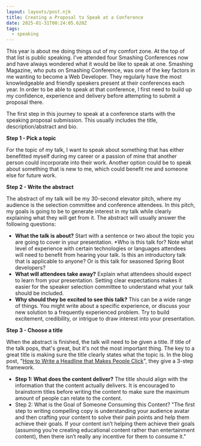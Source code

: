 ```yaml
---
layout: layouts/post.njk
title: Creating a Proposal to Speak at a Conference
date: 2025-01-31T00:24:05.620Z
tags:
  - speaking
---
```

This year is about me doing things out of my comfort zone. At the top of that list is public speaking. I've attended four Smashing Conferences now and have always wondered what it would be like to speak at one. Smashing Magazine, who puts on Smashing Conference, was one of the key factors in me wanting to become a Web Developer. They regularly have the most knowledgeable and friendly speakers present at their conferences each year. In order to be able to speak at that conference, I first need to build up my confidence, experience and delivery before attempting to submit a proposal there.

The first step in this journey to speak at a conference starts with the speaking proposal submission. This usually includes the title, description/abstract and bio.

**Step 1 - Pick a topic**

For the topic of my talk, I want to speak about something that has either benefitted myself during my career or a passion of mine that another person could incorporate into their work. Another option could be to speak about something that is new to me, which could benefit me and someone else for future work.

**Step 2 - Write the abstract**

The abstract of my talk will be my 30-second elevator pitch, where my audience is the selection committee and conference attendees. In this pitch, my goals is going to be to generate interest in my talk while clearly explaining what they will get from it. The abstract will usually answer the following questions:

* **What the talk is about?** Start with a sentence or two about the topic you are going to cover in your presentation.
  *Who is this talk for? Note what level of experience with certain technologies or languages attendees will need to benefit from hearing your talk. Is this an introductory talk that is applicable to anyone? Or is this talk for seasoned Spring Boot developers?
* **What will attendees take away?** Explain what attendees should expect to learn from your presentation. Setting clear expectations makes it easier for the speaker selection committee to understand what your talk should be included.
* **Why should they be excited to see this talk?** This can be a wide range of things. You might write about a specific experience, or discuss your new solution to a frequently experienced problem. Try to build excitement, credibility, or intrigue to draw interest into your presentation.

**Step 3 - Choose a title**

When the abstract is finished, the talk will need to be given a title. If title of the talk pops, that's great, but it's not the most important thing. The key to a great title is making sure the title clearly states what the topic is. In the blog post, "[How to Write a Headline that Makes People Click](https://copyblogger.com/how-to-write-headlines-that-work/)", they give a 3-step framework. 

* **S﻿tep 1: What does the content deliver?** The title should align with the information that the content actually delivers. It is encouraged to brainstorm titles before writing the content to make sure the maximum amount of people can relate to the content.
* S﻿tep 2: What is the Goal of Someone Consuming this Content? "The first step to writing compelling copy is understanding your audience avatar and then crafting your content to solve their pain points and help them achieve their goals. If your content isn’t helping them achieve their goals (assuming you’re creating educational content rather than entertainment content), then there isn’t really any incentive for them to consume it."